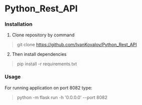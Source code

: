 # Python_Rest_API

### Installation

1. Clone repository by command
> git  clone https://github.com/IvanKovalov/Python_Rest_API

2. Then install dependencies
> pip install -r requirements.txt

### Usage

For running application on port 8082 type:
>  python -m flask run -h '0.0.0.0' --port 8082
